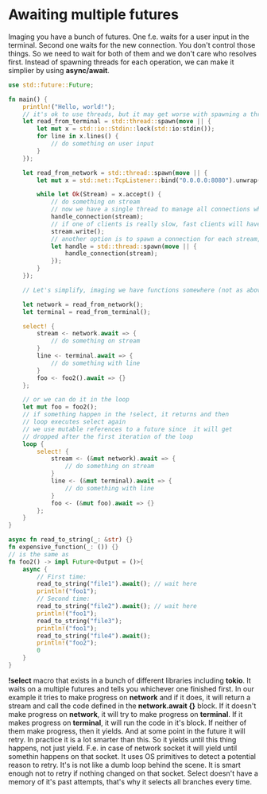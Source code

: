 # Awaiting multiple futures
Imaging you have a bunch of futures. One f.e. waits for a user input in the terminal. Second one waits for the new connection.
You don't control those things. So we need to wait for both of them and we don't care who resolves first. Instead of spawning
threads for each operation, we can make it simplier by using **async/await**.

```rust
use std::future::Future;

fn main() {
    println!("Hello, world!");
    // it's ok to use threads, but it may get worse with spawning a thread for every operation we do
    let read_from_terminal = std::thread::spawn(move || {
        let mut x = std::io::Stdin::lock(std::io:stdin());
        for line in x.lines() {
            // do something on user input
        }
    });

    let read_from_network = std::thread::spawn(move || {
        let mut x = std::net::TcpListener::bind("0.0.0.0:8080").unwrap();

        while let Ok(Stream) = x.accept() {
            // do something on stream
            // now we have a single thread to manage all connections which is not great
            handle_connection(stream);
            // if one of clients is really slow, fast clients will have to wait until he receives a message anyway
            stream.write();
            // another option is to spawn a connection for each stream, but it will introduce complexity
            let handle = std::thread::spawn(move || {
                handle_connection(stream);
            });
        }
    });

    // Let's simplify, imaging we have functions somewhere (not as above), let's say these are futures (async functions)

    let network = read_from_network();
    let terminal = read_from_terminal();

    select! {
        stream <- network.await => {
            // do something on stream
        }
        line <- terminal.await => {
            // do something with line
        }
        foo <- foo2().await => {}
    };

    // or we can do it in the loop
    let mut foo = foo2();
    // if something happen in the !select, it returns and then
    // loop executes select again
    // we use mutable references to a future since  it will get
    // dropped after the first iteration of the loop
    loop {
        select! {
            stream <- (&mut network).await => {
                // do something on stream
            }
            line <- (&mut terminal).await => {
                // do something with line
            }
            foo <- (&mut foo).await => {}
        };
    }
}

async fn read_to_string(_: &str) {}
fn expensive_function(_: ()) {}
// is the same as
fn foo2() -> impl Future<Output = ()>{
    async {
        // First time:
        read_to_string("file1").await(); // wait here
        println!("foo1");
        // Second time:
        read_to_string("file2").await(); // wait here
        println!("foo1");
        read_to_string("file3");
        println!("foo1");
        read_to_string("file4").await();
        println!("foo2");
        0
    }
}
```

**!select** macro that exists in a bunch of different libraries including **tokio**. It waits on a multiple futures and tells you whichever one finished first. 
In our example it tries to make progress on **network** and if it does, it will return a stream and call the code defined in the **network.await {}** block. 
If it doesn't make progress on **network**, it will try to make progress on **terminal**. If it makes progress on **terminal**, it will run the code in it's block.
If neither of them make progress, then it yields. And at some point in the future it will retry. In practice it is a lot smarter than this. So it yields until this
thing happens, not just yield. F.e. in case of network socket it will yield until somethin happens on that socket. It uses OS primitives to detect a potential reason to retry.
It's is not like a dumb loop behind the scene. It is smart enough not to retry if nothing changed on that socket. Select doesn't have a memory of it's past attempts,
that's why it selects all branches every time.
